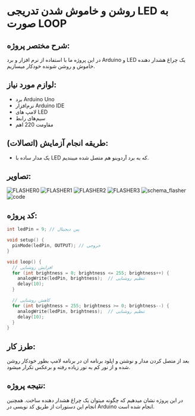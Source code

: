 
# روشن و خاموش شدن تدریجی LED به صورت LOOP

## شرح مختصر پروژه:
در این پروژه ما با استفاده از نرم افزار و برد Arduino و LED یک چراغ هشدار دهنده خاموش و روشن شونده خودکار میسازیم.

## لوازم مورد نیاز:
-  برد Arduino Uno
- نرم‌افزار Arduino IDE
- لامپ های LED
- سیم‌های رابط
- مقاومت 220 اهم

## طریقه انجام آزمایش (اتصالات):
- یک مدار ساده با LED که به برد آردوینو هم متصل شده میبندیم.
## تصاویر:
![FLASHER0](https://github.com/user-attachments/assets/d3ca6cbe-3c20-484d-94ae-778c9ae8c403)
![FLASHER1](https://github.com/user-attachments/assets/5783a3fe-83c1-4960-b2c8-3c2d3c7e51b0)
![FLASHER2](https://github.com/user-attachments/assets/af919f80-fa2b-4005-a044-b2dcc122979a)
![FLASHER3](https://github.com/user-attachments/assets/89f10e44-5061-4a6e-8f00-08ac1676904a)
![schema_flasher](https://github.com/user-attachments/assets/6c7591e4-7a49-4a94-bc89-dbcd7831f5a3)
![code](https://github.com/user-attachments/assets/01583354-1703-4bd0-85a1-026dc47dc988)





## کد پروژه:
```cpp
int ledPin = 9; // پین دیجیتال

void setup() {
  pinMode(ledPin, OUTPUT); // خروجی
}

void loop() {
  // افزایش روشنایی
  for (int brightness = 0; brightness <= 255; brightness++) {
    analogWrite(ledPin, brightness);  // تنظیم روشنایی
    delay(10); 
  }

  // کاهش روشنایی
  for (int brightness = 255; brightness >= 0; brightness--) {
    analogWrite(ledPin, brightness);  // تنظیم روشنایی
    delay(10);
  }
}
```

## طرز کار:
بعد از متصل کردن مدار و نوشتن و اپلود برنامه ان در برنامه لامپ بطور خودکار روشن شده و از نور کم به نور زیاده رفته و برعکس تکرار میشود.
## نتیجه‌ پروژه:
در این پروژه نشان‌ میدهیم که چگونه میتوان یک چراغ هشدار دهنده ساخت. همچنین انجام این دستورات از طریق کد نویسی در Arduino انجام شده است.